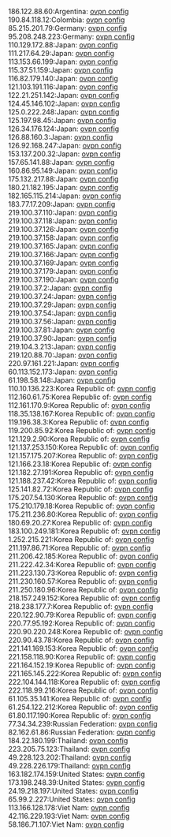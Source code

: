186.122.88.60:Argentina: [ovpn config](vpn/186_122_88_60.ovpn)  
190.84.118.12:Colombia: [ovpn config](vpn/190_84_118_12.ovpn)  
85.215.201.79:Germany: [ovpn config](vpn/85_215_201_79.ovpn)  
95.208.248.223:Germany: [ovpn config](vpn/95_208_248_223.ovpn)  
110.129.172.88:Japan: [ovpn config](vpn/110_129_172_88.ovpn)  
111.217.64.29:Japan: [ovpn config](vpn/111_217_64_29.ovpn)  
113.153.66.199:Japan: [ovpn config](vpn/113_153_66_199.ovpn)  
115.37.51.159:Japan: [ovpn config](vpn/115_37_51_159.ovpn)  
116.82.179.140:Japan: [ovpn config](vpn/116_82_179_140.ovpn)  
121.103.191.116:Japan: [ovpn config](vpn/121_103_191_116.ovpn)  
122.21.251.142:Japan: [ovpn config](vpn/122_21_251_142.ovpn)  
124.45.146.102:Japan: [ovpn config](vpn/124_45_146_102.ovpn)  
125.0.222.248:Japan: [ovpn config](vpn/125_0_222_248.ovpn)  
125.197.98.45:Japan: [ovpn config](vpn/125_197_98_45.ovpn)  
126.34.176.124:Japan: [ovpn config](vpn/126_34_176_124.ovpn)  
126.88.160.3:Japan: [ovpn config](vpn/126_88_160_3.ovpn)  
126.92.168.247:Japan: [ovpn config](vpn/126_92_168_247.ovpn)  
153.137.200.32:Japan: [ovpn config](vpn/153_137_200_32.ovpn)  
157.65.141.88:Japan: [ovpn config](vpn/157_65_141_88.ovpn)  
160.86.95.149:Japan: [ovpn config](vpn/160_86_95_149.ovpn)  
175.132.217.88:Japan: [ovpn config](vpn/175_132_217_88.ovpn)  
180.21.182.195:Japan: [ovpn config](vpn/180_21_182_195.ovpn)  
182.165.115.214:Japan: [ovpn config](vpn/182_165_115_214.ovpn)  
183.77.17.209:Japan: [ovpn config](vpn/183_77_17_209.ovpn)  
219.100.37.110:Japan: [ovpn config](vpn/219_100_37_110.ovpn)  
219.100.37.118:Japan: [ovpn config](vpn/219_100_37_118.ovpn)  
219.100.37.126:Japan: [ovpn config](vpn/219_100_37_126.ovpn)  
219.100.37.158:Japan: [ovpn config](vpn/219_100_37_158.ovpn)  
219.100.37.165:Japan: [ovpn config](vpn/219_100_37_165.ovpn)  
219.100.37.166:Japan: [ovpn config](vpn/219_100_37_166.ovpn)  
219.100.37.169:Japan: [ovpn config](vpn/219_100_37_169.ovpn)  
219.100.37.179:Japan: [ovpn config](vpn/219_100_37_179.ovpn)  
219.100.37.190:Japan: [ovpn config](vpn/219_100_37_190.ovpn)  
219.100.37.2:Japan: [ovpn config](vpn/219_100_37_2.ovpn)  
219.100.37.24:Japan: [ovpn config](vpn/219_100_37_24.ovpn)  
219.100.37.29:Japan: [ovpn config](vpn/219_100_37_29.ovpn)  
219.100.37.54:Japan: [ovpn config](vpn/219_100_37_54.ovpn)  
219.100.37.56:Japan: [ovpn config](vpn/219_100_37_56.ovpn)  
219.100.37.81:Japan: [ovpn config](vpn/219_100_37_81.ovpn)  
219.100.37.90:Japan: [ovpn config](vpn/219_100_37_90.ovpn)  
219.104.3.213:Japan: [ovpn config](vpn/219_104_3_213.ovpn)  
219.120.88.70:Japan: [ovpn config](vpn/219_120_88_70.ovpn)  
220.97.161.221:Japan: [ovpn config](vpn/220_97_161_221.ovpn)  
60.113.152.173:Japan: [ovpn config](vpn/60_113_152_173.ovpn)  
61.198.58.148:Japan: [ovpn config](vpn/61_198_58_148.ovpn)  
110.10.136.223:Korea Republic of: [ovpn config](vpn/110_10_136_223.ovpn)  
112.160.61.75:Korea Republic of: [ovpn config](vpn/112_160_61_75.ovpn)  
112.161.170.9:Korea Republic of: [ovpn config](vpn/112_161_170_9.ovpn)  
118.35.138.167:Korea Republic of: [ovpn config](vpn/118_35_138_167.ovpn)  
119.196.38.3:Korea Republic of: [ovpn config](vpn/119_196_38_3.ovpn)  
119.200.85.92:Korea Republic of: [ovpn config](vpn/119_200_85_92.ovpn)  
121.129.2.90:Korea Republic of: [ovpn config](vpn/121_129_2_90.ovpn)  
121.137.253.150:Korea Republic of: [ovpn config](vpn/121_137_253_150.ovpn)  
121.157.175.207:Korea Republic of: [ovpn config](vpn/121_157_175_207.ovpn)  
121.166.23.18:Korea Republic of: [ovpn config](vpn/121_166_23_18.ovpn)  
121.182.27.191:Korea Republic of: [ovpn config](vpn/121_182_27_191.ovpn)  
121.188.237.42:Korea Republic of: [ovpn config](vpn/121_188_237_42.ovpn)  
125.141.82.72:Korea Republic of: [ovpn config](vpn/125_141_82_72.ovpn)  
175.207.54.130:Korea Republic of: [ovpn config](vpn/175_207_54_130.ovpn)  
175.210.179.18:Korea Republic of: [ovpn config](vpn/175_210_179_18.ovpn)  
175.211.236.80:Korea Republic of: [ovpn config](vpn/175_211_236_80.ovpn)  
180.69.20.27:Korea Republic of: [ovpn config](vpn/180_69_20_27.ovpn)  
183.100.249.181:Korea Republic of: [ovpn config](vpn/183_100_249_181.ovpn)  
1.252.215.221:Korea Republic of: [ovpn config](vpn/1_252_215_221.ovpn)  
211.197.86.71:Korea Republic of: [ovpn config](vpn/211_197_86_71.ovpn)  
211.206.42.185:Korea Republic of: [ovpn config](vpn/211_206_42_185.ovpn)  
211.222.42.34:Korea Republic of: [ovpn config](vpn/211_222_42_34.ovpn)  
211.223.130.73:Korea Republic of: [ovpn config](vpn/211_223_130_73.ovpn)  
211.230.160.57:Korea Republic of: [ovpn config](vpn/211_230_160_57.ovpn)  
211.250.180.96:Korea Republic of: [ovpn config](vpn/211_250_180_96.ovpn)  
218.157.249.152:Korea Republic of: [ovpn config](vpn/218_157_249_152.ovpn)  
218.238.177.7:Korea Republic of: [ovpn config](vpn/218_238_177_7.ovpn)  
220.122.90.79:Korea Republic of: [ovpn config](vpn/220_122_90_79.ovpn)  
220.77.95.192:Korea Republic of: [ovpn config](vpn/220_77_95_192.ovpn)  
220.90.220.248:Korea Republic of: [ovpn config](vpn/220_90_220_248.ovpn)  
220.90.43.78:Korea Republic of: [ovpn config](vpn/220_90_43_78.ovpn)  
221.141.169.153:Korea Republic of: [ovpn config](vpn/221_141_169_153.ovpn)  
221.158.118.90:Korea Republic of: [ovpn config](vpn/221_158_118_90.ovpn)  
221.164.152.19:Korea Republic of: [ovpn config](vpn/221_164_152_19.ovpn)  
221.165.145.222:Korea Republic of: [ovpn config](vpn/221_165_145_222.ovpn)  
222.104.144.118:Korea Republic of: [ovpn config](vpn/222_104_144_118.ovpn)  
222.118.99.216:Korea Republic of: [ovpn config](vpn/222_118_99_216.ovpn)  
61.105.35.141:Korea Republic of: [ovpn config](vpn/61_105_35_141.ovpn)  
61.254.122.212:Korea Republic of: [ovpn config](vpn/61_254_122_212.ovpn)  
61.80.117.190:Korea Republic of: [ovpn config](vpn/61_80_117_190.ovpn)  
77.34.34.239:Russian Federation: [ovpn config](vpn/77_34_34_239.ovpn)  
82.162.61.86:Russian Federation: [ovpn config](vpn/82_162_61_86.ovpn)  
184.22.180.199:Thailand: [ovpn config](vpn/184_22_180_199.ovpn)  
223.205.75.123:Thailand: [ovpn config](vpn/223_205_75_123.ovpn)  
49.228.123.202:Thailand: [ovpn config](vpn/49_228_123_202.ovpn)  
49.228.226.179:Thailand: [ovpn config](vpn/49_228_226_179.ovpn)  
163.182.174.159:United States: [ovpn config](vpn/163_182_174_159.ovpn)  
173.198.248.39:United States: [ovpn config](vpn/173_198_248_39.ovpn)  
24.19.218.197:United States: [ovpn config](vpn/24_19_218_197.ovpn)  
65.99.2.227:United States: [ovpn config](vpn/65_99_2_227.ovpn)  
113.166.128.178:Viet Nam: [ovpn config](vpn/113_166_128_178.ovpn)  
42.116.229.193:Viet Nam: [ovpn config](vpn/42_116_229_193.ovpn)  
58.186.71.107:Viet Nam: [ovpn config](vpn/58_186_71_107.ovpn)  
